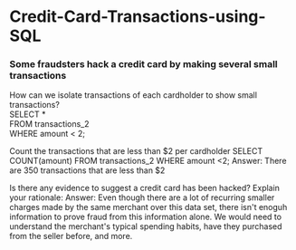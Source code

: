 # Credit-Card-Transactions-using-SQL

### Some fraudsters hack a credit card by making several small transactions

How can we isolate transactions of each cardholder to show small transactions?<br />
SELECT *<br />
FROM transactions_2<br />
WHERE amount < 2;<br />

Count the transactions that are less than $2 per cardholder
SELECT COUNT(amount) FROM transactions_2
WHERE amount <2;
Answer: There are 350 transactions that are less than $2

Is there any evidence to suggest a credit card has been hacked? Explain your rationale:
Answer: Even though there are a lot of recurring smaller charges made by the same merchant over this data set, there isn't enoguh information to prove fraud from this information alone. We would need to understand the merchant's typical spending habits, have they purchased from the seller before, and more.


